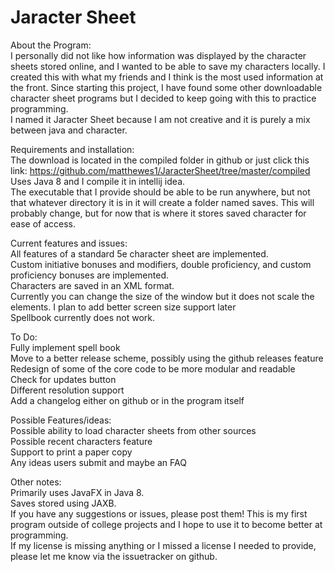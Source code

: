 # Jaracter Sheet #

About the Program:\
I personally did not like how information was displayed by the character sheets stored online, and I wanted to be able to save my characters locally. I created this with what my friends and I think is the most used information at the front. Since starting this project, I have found some other downloadable character sheet programs but I decided to keep going with this to practice programming.\
I named it Jaracter Sheet because I am not creative and it is purely a mix between java and character.

Requirements and installation:\
The download is located in the compiled folder in github or just click this link: https://github.com/matthewes1/JaracterSheet/tree/master/compiled<br>
Uses Java 8 and I compile it in intellij idea.\
The executable that I provide should be able to be run anywhere, but not that whatever directory it is in it will create a folder named saves. This will probably change, but for now that is where it stores saved character for ease of access.

Current features and issues:\
All features of a standard 5e character sheet are implemented.\
Custom initiative bonuses and modifiers, double proficiency, and custom proficiency bonuses are implemented.\
Characters are saved in an XML format.\
Currently you can change the size of the window but it does not scale the elements. I plan to add better screen size support later\
Spellbook currently does not work.

To Do:\
Fully implement spell book\
Move to a better release scheme, possibly using the github releases feature\
Redesign of some of the core code to be more modular and readable\
Check for updates button\
Different resolution support\
Add a changelog either on github or in the program itself

Possible Features/ideas:\
Possible ability to load character sheets from other sources\
Possible recent characters feature\
Support to print a paper copy\
Any ideas users submit and maybe an FAQ

Other notes:\
Primarily uses JavaFX in Java 8.\
Saves stored using JAXB.\
If you have any suggestions or issues, please post them! This is my first program outside of college projects and I hope to use it to become better at programming.\
If my license is missing anything or I missed a license I needed to provide, please let me know via the issuetracker on github.
